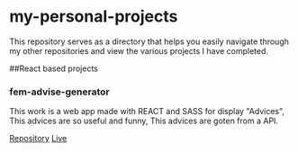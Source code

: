 # my-personal-projects
This repository serves as a directory that helps you easily navigate through my other repositories and view the various projects I have completed.

##React based projects

### fem-advise-generator

This work is a web app made with REACT and SASS for display "Advices", This advices are so useful and funny, This advices are goten from a API.

[Repository](https://github.com/jglopezre/fem-advise-generator.git) [Live](https://jglopezre.github.io/fem-advise-generator/)

